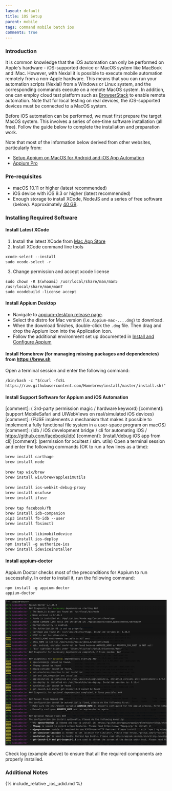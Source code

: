 ```yaml
---
layout: default
title: iOS Setup
parent: mobile
tags: command mobile batch ios
comments: true
---
```



### Introduction
It is common knowledge that the iOS automation can only be performed on Apple's hardware - iOS-supported device or 
MacOS system like MacBook and iMac. However, with Nexial it is possible to execute mobile automation remotely from a 
non-Apple hardware. This means that you can run your automation scripts (Nexial) from a Windows or Linux system, and the
corresponding commands execute on a remote MacOS system. In addition, one can employ cloud test platform such as 
<a href="https://www.browserstack.com" class="external-link" target="_nexial_link">BrowserStack</a> to enable remote
automation. Note that for local testing on real devices, the iOS-supported devices must be connected to a MacOS system.

Before iOS automation can be performed, we must first prepare the target MacOS system. This involves a series of 
one-time software installation (all free). Follow the guide below to complete the installation and preparation 
work.

Note that most of the information below derived from other websites, particularly from:
- <a href="https://krishnachetan.medium.com/setup-appium-on-mac-1e06f1178427" class="external-link" target="_nexial_link">Setup Appium on MacOS for Android and iOS App Automation</a> 
- <a href="https://appiumpro.com/" class="external-link" target="_nexial_link">Appium Pro</a>


### Pre-requisites 
- macOS 10.11 or higher (latest recommended)
- iOS device with iOS 9.3 or higher (latest recommended)
- Enough storage to install XCode, NodeJS and a series of free software (below). Approximately 
  <a href="https://georgik.rocks/how-to-install-xcode-12-with-small-available-disk-space/">40 GB</a>.


### Installing Required Software

#### Install Latest XCode
1. Install the latest XCode from <a href="https://apps.apple.com/us/app/xcode/id497799835?mt=12" class="external-link" target="_nexial_link">Mac App Store</a>
2. Install XCode command line tools
```
xcode-select --install
sudo xcode-select -r
```
3. Change permission and accept xcode license
```
sudo chown -R $(whoami) /usr/local/share/man/man5 /usr/local/share/man/man7
sudo xcodebuild -license accept
```

#### Install Appium Desktop
- Navigate to <a href="https://github.com/appium/appium-desktop/releases" class="external-link" target="_nexial_link">appium-desktop release page</a>.
- Select the distro for Mac version (i.e. `Appium-mac-....dmg`) to download.
- When the download finishes, double-click the `.dmg` file. Then drag and drop the Appium icon into the Application icon.
- Follow the additional environment set up documented in [Install and Configure Appium](install_appium)

#### Install Homebrew (for managing missing packages and dependencies) from https://brew.sh
Open a terminal session and enter the following command:
```
/bin/bash -c "$(curl -fsSL https://raw.githubusercontent.com/Homebrew/install/master/install.sh)"
```

#### Install Support Software for Appium and iOS Automation
[comment]: ( 3rd-party permission magic / hardware keyword)
[comment]: (support MobileSafari and UIWebViews on real/simulated iOS devices)
[comment]: (FUSE implements a mechanism that makes it possible to implement a fully functional file system in a user-space program on macOS)
[comment]: (idb / iOS development bridge / cli for automating iOS / https://github.com/facebook/idb)
[comment]: (install/debug iOS app from cli)
[comment]: (permission for xcuitest / sim. utils)
Open a terminal session and enter the following commands (OK to run a few lines as a time):
```
brew install carthage
brew install node

brew tap wix/brew
brew install wix/brew/applesimutils

brew install ios-webkit-debug-proxy
brew install osxfuse
brew install ifuse

brew tap facebook/fb
brew install idb-companion
pip3 install fb-idb --user
brew install fbsimctl

brew install libimobiledevice
brew install ios-deploy
npm install -g authorize-ios
brew install ideviceinstaller
```

#### Install appium-doctor
Appium Doctor checks most of the preconditions for Appium to run successfully. In order to install it, run the 
following command:
```
npm install -g appium-doctor
appium-doctor
```

![](image/ios_setup_01.png)

Check log (example above) to ensure that all the required components are properly installed.


### Additional Notes
{% include_relative _ios_udid.md %}
